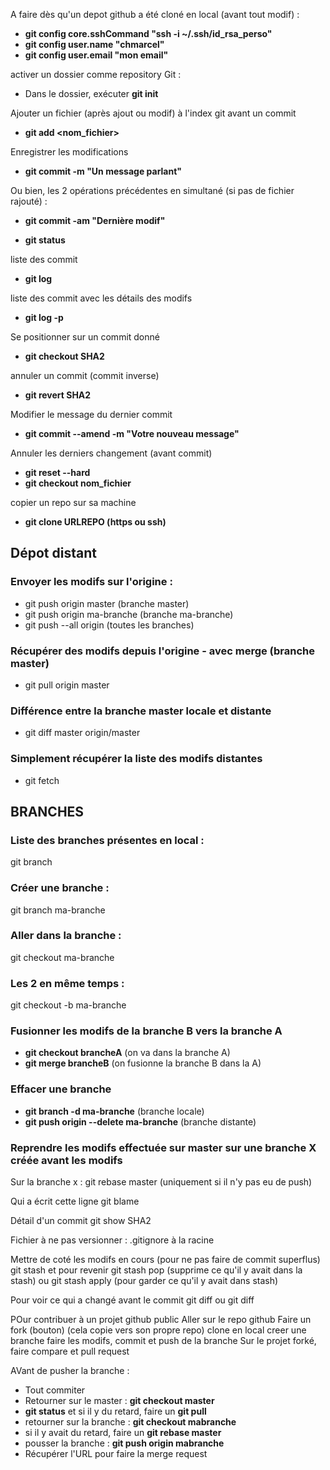 A faire dès qu'un depot github a été cloné en local (avant tout modif) :
- **git config core.sshCommand "ssh -i ~/.ssh/id_rsa_perso"**
- **git config user.name "chmarcel"**
- **git config user.email "mon email"**



activer un dossier comme repository Git :
- Dans le dossier, exécuter **git init**

Ajouter un fichier (après ajout ou modif) à l'index git avant un commit
- **git add <nom_fichier>**

Enregistrer les modifications
- **git commit -m "Un message parlant"**

Ou bien, les 2 opérations précédentes en simultané (si pas de fichier rajouté) :
- **git commit -am "Dernière modif"**

- **git status**

liste des commit
- **git log**

liste des commit avec les détails des modifs
- **git log -p**

Se positionner sur un commit donné
- **git checkout SHA2**

annuler un commit (commit inverse)
- **git revert SHA2**

Modifier le message du dernier commit
- **git commit --amend -m "Votre nouveau message"**

Annuler les derniers changement (avant commit)
- **git reset --hard**
- **git checkout nom_fichier**

copier un repo sur sa machine 
- **git clone URLREPO (https ou ssh)**

## Dépot distant
### Envoyer les modifs sur l'origine :
- git push origin master (branche master)
- git push origin ma-branche (branche ma-branche)
- git push --all origin (toutes les branches)

### Récupérer des modifs depuis l'origine - avec merge (branche master)
- git pull origin master

### Différence entre la branche master locale et distante
- git diff master origin/master

### Simplement récupérer la liste des modifs distantes
- git fetch

## BRANCHES
### Liste des branches présentes en local :
git branch
### Créer une branche : 
git branch ma-branche
### Aller dans la branche : 
git checkout ma-branche
### Les 2 en même temps : 
git checkout -b ma-branche

### Fusionner les modifs de la branche B vers la branche A
- **git checkout brancheA** (on va dans la branche A)
- **git merge brancheB** (on fusionne la branche B dans la A)

### Effacer une branche
- **git branch -d ma-branche** (branche locale)
- **git push origin --delete ma-branche** (branche distante)

### Reprendre les modifs effectuée sur master sur une branche X créée avant les modifs
Sur la branche x : 
git rebase master (uniquement si il n'y pas eu de push)

Qui a écrit cette ligne
git blame <nom fichier>

Détail d'un commit
git show SHA2

Fichier à ne pas versionner : .gitignore à la racine

Mettre de coté les modifs en cours (pour ne pas faire de commit superflus)
git stash
et pour revenir
git stash pop (supprime ce qu'il y avait dans la stash)
ou
git stash apply (pour garder ce qu'il y avait dans stash)


Pour voir ce qui a changé avant le commit
git diff
ou 
git diff <nomfichier>

POur contribuer à un projet github public
Aller sur le repo github
Faire un fork (bouton) (cela copie vers son propre repo)
clone en local
creer une branche
faire les modifs, commit et push de la branche
Sur le projet forké, faire compare et pull request


AVant de pusher la branche :
- Tout commiter
- Retourner sur le master : **git checkout master**
- **git status** et si il y du retard, faire un **git pull**
- retourner sur la branche : **git checkout mabranche**
- si il y avait du retard, faire un **git rebase master**
- pousser la branche : **git push origin mabranche**
- Récupérer l'URL pour faire la merge request


